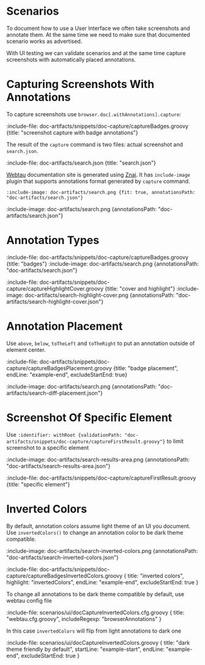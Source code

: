 # Scenarios

To document how to use a User Interface we often take screenshots and annotate them.
At the same time we need to make sure that documented scenario works as advertised. 

With UI testing we can validate scenarios and at the same time capture screenshots with automatically placed annotations.

# Capturing Screenshots With Annotations

To capture screenshots use `browser.doc[.withAnnotations].capture`:

:include-file: doc-artifacts/snippets/doc-capture/captureBadges.groovy {title: "screenshot capture with badge annotations"}


The result of the `capture` command is two files: actual screenshot and `search.json`.

:include-file: doc-artifacts/search.json {title: "search.json"}

[Webtau](https://testingisdocumenting.org/webtau) documentation site is generated using [Znai](https://github.com/testingisdocumenting/znai). 
It has `include-image` plugin that supports annotations format generated by `capture` command.

    :include-image: doc-artifacts/search.png {fit: true, annotationsPath: "doc-artifacts/search.json"}
    
:include-image: doc-artifacts/search.png {annotationsPath: "doc-artifacts/search.json"}

# Annotation Types

:include-file: doc-artifacts/snippets/doc-capture/captureBadges.groovy {title: "badges"}
:include-image: doc-artifacts/search.png {annotationsPath: "doc-artifacts/search.json"}

:include-file: doc-artifacts/snippets/doc-capture/captureHighlightCover.groovy {title: "cover and highlight"}
:include-image: doc-artifacts/search-highlight-cover.png {annotationsPath: "doc-artifacts/search-highlight-cover.json"}

# Annotation Placement

Use `above`, `below`, `toTheLeft` and `toTheRight` to put an annotation outside of element center.

:include-file: doc-artifacts/snippets/doc-capture/captureBadgesPlacement.groovy {title: "badge placement", endLine: "example-end", excludeStartEnd: true}

:include-image: doc-artifacts/search.png {annotationsPath: "doc-artifacts/search-diff-placement.json"}

# Screenshot Of Specific Element 

Use `:identifier: withRoot {validationPath: "doc-artifacts/snippets/doc-capture/captureFirstResult.groovy"}` 
to limit screenshot to a specific element

:include-image: doc-artifacts/search-results-area.png {annotationsPath: "doc-artifacts/search-results-area.json"}

:include-file: doc-artifacts/snippets/doc-capture/captureFirstResult.groovy {title: "specific element"}


# Inverted Colors

By default, annotation colors assume light theme of an UI you document. 
Use `invertedColors()` to change an annotation color to be dark theme compatible.

:include-image: doc-artifacts/search-inverted-colors.png {annotationsPath: "doc-artifacts/search-inverted-colors.json"}

:include-file: doc-artifacts/snippets/doc-capture/captureBadgesInvertedColors.groovy {
  title: "inverted colors",
  highlight: "invertedColors",
  endLine: "example-end", 
  excludeStartEnd: true
}

To change all annotations to be dark theme compatible by default, use webtau config file

:include-file: scenarios/ui/docCaptureInvertedColors.cfg.groovy {
  title: "webtau.cfg.groovy",
  includeRegexp: "browserAnnotations" }

In this case `invertedColors` will flip from light annotations to dark one  

:include-file: scenarios/ui/docCaptureInvertedColors.groovy {
  title: "dark theme friendly by default",
  startLine: "example-start",
  endLine: "example-end",
  excludeStartEnd: true
}
